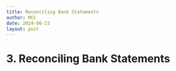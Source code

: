 ```yaml
---
title: Reconciling Bank Statements
author: MCC
date: 2024-06-23
layout: post
---
```



# 3. Reconciling Bank Statements


